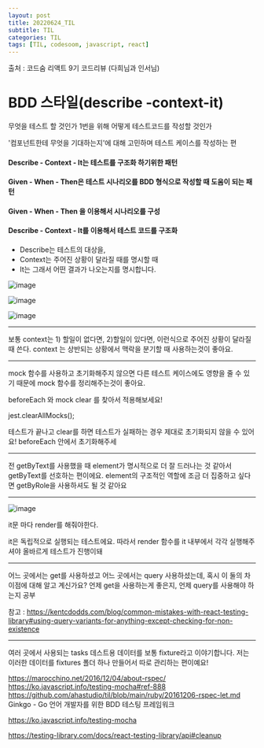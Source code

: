 ```yaml
---
layout: post
title: 20220624_TIL
subtitle: TIL
categories: TIL
tags: [TIL, codesoom, javascript, react]
---
```



출처 : 코드숨 리액트 9기 코드리뷰 (다희님과 인서님)

# BDD 스타일(describe -context-it)

무엇을 테스트 할 것인가
1번을 위해 어떻게 테스트코드를 작성할 것인가

'컴포넌트한테 무엇을 기대하는지'에 대해 고민하며 테스트 케이스를 작성하는 편

#### Describe - Context - It는 테스트를 구조화 하기위한 패턴
#### Given - When - Then은 테스트 시나리오를 BDD 형식으로 작성할 때 도움이 되는 패턴

#### Given - When - Then 을 이용해서 시나리오를 구성 
#### Describe - Context - It를 이용해서 테스트 코드를 구조화

- Describe는 테스트의 대상을,
- Context는 주어진 상황이 달라질 때를 명시할 때
- It는 그래서 어떤 결과가 나오는지를 명시합니다.

![image](https://user-images.githubusercontent.com/73337811/175554938-9fd7a827-bbd0-47e7-a46a-59f55ae7854f.png)

![image](https://user-images.githubusercontent.com/73337811/175554965-ab94b350-a92f-4d92-ab12-86b94909df78.png)

![image](https://user-images.githubusercontent.com/73337811/175555011-eeb7d8ad-544f-417f-9abf-ddf54bf8ecb8.png)

---

보통 context는 1) 할일이 없다면, 2)할일이 있다면, 이런식으로 주어진 상황이 달라질 때 쓴다.
context 는 상반되는 상황에서 맥락을 분기할 때 사용하는것이 좋아요.


---

mock 함수를 사용하고 초기화해주지 않으면 다른 테스트 케이스에도 영향을 줄 수 있기 때문에 mock 함수를 정리해주는것이 좋아요.

beforeEach 와 mock clear 를 찾아서 적용해보세요!

 jest.clearAllMocks();


테스트가 끝나고 clear를 하면 테스트가 실패하는 경우 제대로 초기화되지 않을 수 있어요! beforeEach 안에서 초기화해주세

---

전 getByText를 사용했을 때 element가 명시적으로 더 잘 드러나는 것 같아서 getByText를 선호하는 편이에요.
element의 구조적인 역할에 조금 더 집중하고 싶다면 getByRole을 사용하셔도 될 것 같아요

---

![image](https://user-images.githubusercontent.com/73337811/175554925-bda57c02-9abc-4f4c-a986-abfba5c58a84.png)

 it문 마다 render를 해줘야한다.

it은 독립적으로 실행되는 테스트에요. 따라서 render 함수를 it 내부에서 각각 실행해주셔야 올바르게 테스트가 진행이돼

---

어느 곳에서는 get를 사용하셨고 어느 곳에서는 query 사용하셨는데, 혹시 이 둘의 차이점에 대해 알고 계신가요? 언제 get을 사용하는게 좋은지, 언제 query를 사용해야 하는지 공부

참고 : https://kentcdodds.com/blog/common-mistakes-with-react-testing-library#using-query-variants-for-anything-except-checking-for-non-existence

---


여러 곳에서 사용되는 tasks 데스트용 데이터를 보통 fixture라고 이야기합니다.
저는 이러한 데이터를 fixtures 폴더 하나 만들어서 따로 관리하는 편이예요!




https://marocchino.net/2016/12/04/about-rspec/
https://ko.javascript.info/testing-mocha#ref-888
https://github.com/ahastudio/til/blob/main/ruby/20161206-rspec-let.md
Ginkgo - Go 언어 개발자를 위한 BDD 테스팅 프레임워크

https://ko.javascript.info/testing-mocha

https://testing-library.com/docs/react-testing-library/api#cleanup
